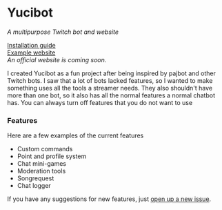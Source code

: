 # Yucibot
*A multipurpose Twitch bot and website*

[Installation guide](https://github.com/Mstiekema/Yucibot/wiki/Installation-guide)  
[Example website](http://www.yucibot.nl)  
*An official website is coming soon.*

I created Yucibot as a fun project after being inspired by pajbot and other Twitch bots. I saw that a lot of bots lacked features, so I wanted to make something uses all the tools a streamer needs. They also shouldn't have more than one bot, so it also has all the normal features a normal chatbot has. You can always turn off features that you do not want to use

<h3>Features</h3>
<p>Here are a few examples of the current features
<ul>
  <li>Custom commands</li>
  <li>Point and profile system</li>
  <li>Chat mini-games</li>
  <li>Moderation tools</li>
  <li>Songrequest</li>
  <li>Chat logger</li>
</ul>

If you have any suggestions for new features, just [open up a new issue](https://github.com/Mstiekema/Yucibot/issues).
